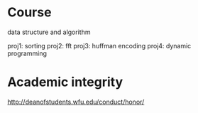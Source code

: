Course
=============================
data structure and algorithm

proj1: sorting
proj2: fft
proj3: huffman encoding
proj4: dynamic programming

Academic integrity
=============================

http://deanofstudents.wfu.edu/conduct/honor/
